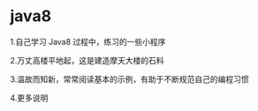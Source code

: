 ﻿# java8
1.自己学习 Java8 过程中，练习的一些小程序

2.万丈高楼平地起，这是建造摩天大楼的石料

3.温故而知新，常常阅读基本的示例，有助于不断规范自己的编程习惯

4.更多说明
